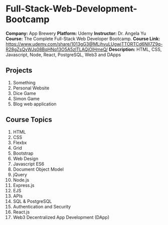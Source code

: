 # Full-Stack-Web-Development-Bootcamp

**Company:** App Brewery
**Platform:** Udemy
**Instructor:** Dr. Angela Yu
**Course:** The Complete Full-Stack Web Developer Bootcamp. 
**Course Link:** https://www.udemy.com/share/1013gG3@MLjhvuLUgwjTTORTCd6NIl7Z9q-R28gZsQyWJs08BqHNq13O5A5zlTLAQjOlHmeQ/
**Description:** HTML, CSS, Javascript, Node, React, PostgreSQL, Web3 and DApps

## Projects
1. Something
2. Personal Website
3. Dice Game
4. Simon Game
5. Blog web application


## Course Topics
1. HTML
2. CSS
3. Flexbx
4. Grid
5. Bootstrap
6. Web Design
7. Javascript ES6
8. Document Object Model
9. jQuery
10. Node.js
11. Express.js
12. EJS
13. APIs
14. SQL & PostgreSQL
15. Authentication and Security
16. React.js
17. Web3 Decentralized App Development (DApp)
